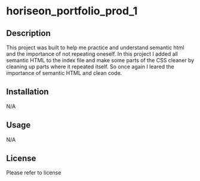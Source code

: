 # horiseon_portfolio_prod_1

## Description

This project was built to help me practice and understand semantic html and the importance of not repeating oneself. In this project I added all semantic HTML to the index file and make some parts of the CSS cleaner by cleaning up parts where it repeated itself. So once again I leared the importance of semantic HTML and clean code.

## Installation

N/A

## Usage

N/A


## License

Please refer to license
